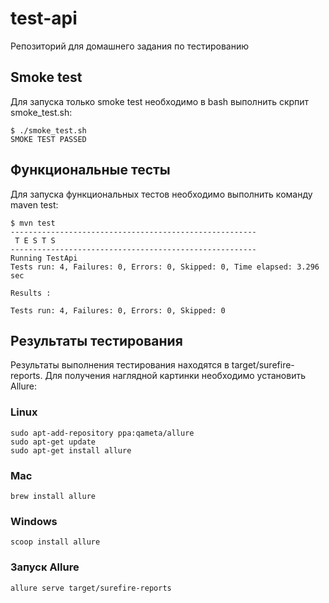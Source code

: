 # test-api
Репозиторий для домашнего задания по тестированию

## Smoke test
Для запуска только smoke test необходимо в bash выполнить скрпит smoke_test.sh:
```console
$ ./smoke_test.sh
SMOKE TEST PASSED
```

## Функциональные тесты
Для запуска функциональных тестов необходимо выполнить команду maven test:
```console
$ mvn test
-------------------------------------------------------
 T E S T S
-------------------------------------------------------
Running TestApi
Tests run: 4, Failures: 0, Errors: 0, Skipped: 0, Time elapsed: 3.296 sec

Results :

Tests run: 4, Failures: 0, Errors: 0, Skipped: 0
```

## Результаты тестирования
Результаты выполнения тестирования находятся в target/surefire-reports.
Для получения наглядной картинки необходимо установить Allure:

### Linux
```
sudo apt-add-repository ppa:qameta/allure
sudo apt-get update 
sudo apt-get install allure
```
### Mac
```
brew install allure
```
### Windows
```
scoop install allure
```

### Запуск Allure
```
allure serve target/surefire-reports
```
